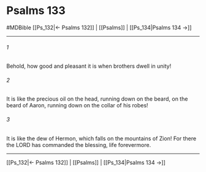 # Psalms 133
#MDBible
[[Ps_132|← Psalms 132]] | [[Psalms]] | [[Ps_134|Psalms 134 →]]

***

###### 1 

Behold, how good and pleasant it is when brothers dwell in unity! 

###### 2 

It is like the precious oil on the head, running down on the beard, on the beard of Aaron, running down on the collar of his robes! 

###### 3 

It is like the dew of Hermon, which falls on the mountains of Zion! For there the LORD has commanded the blessing, life forevermore. 

***

[[Ps_132|← Psalms 132]] | [[Psalms]] | [[Ps_134|Psalms 134 →]]
